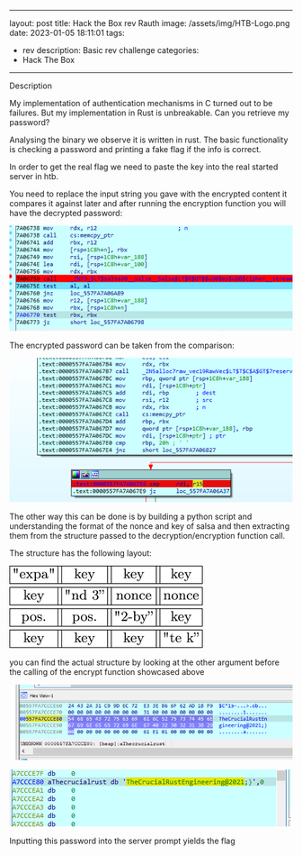
---
layout: post
title:  Hack the Box rev Rauth
image: /assets/img/HTB-Logo.png
date:   2023-01-05 18:11:01
tags:
- rev
description: Basic rev challenge
categories:
- Hack The Box
---

Description

My implementation of authentication mechanisms in C turned out to be failures. But my implementation in Rust is unbreakable. Can you retrieve my password?

Analysing the binary we observe it is written in rust. The basic functionality is checking a password and printing a fake flag if the info is correct.

In order to get the real flag we need to paste the key into the real started server in htb.


You need to replace the input string you gave with the encrypted content it compares it against later and after running the encryption function you will have the decrypted password:

![](/assets/img/2023-01-05-20-38-20.png)

The encrypted password can be taken from the comparison:

![](/assets/img/2023-01-05-20-39-06.png)

The other way this can be done is by building a python script and understanding the format of the nonce and key of salsa and then extracting them from the structure passed to the decryption/encryption function call.

The structure has the following layout:



![](/assets/img/2023-01-05-22-01-03.png)


you can find the actual structure by looking at the other argument before the calling of the encrypt function showcased above

![](/assets/img/2023-01-05-20-37-55.png)


![](/assets/img/2023-01-05-20-12-59.png)

Inputting this password into the server prompt yields the flag

